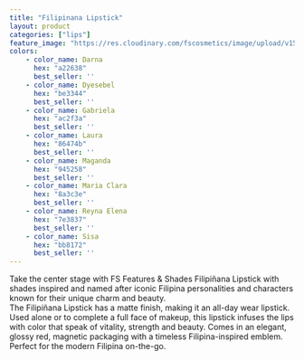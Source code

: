 ```yaml
---
title: "Filipinana Lipstick"
layout: product
categories: ["lips"]
feature_image: "https://res.cloudinary.com/fscosmetics/image/upload/v1528703366/filipinana_lipstick.jpg"
colors:
    - color_name: Darna 
      hex: "a22638"
      best_seller: ''
    - color_name: Dyesebel 
      hex: "be3344"
      best_seller: ''
    - color_name: Gabriela 
      hex: "ac2f3a"
      best_seller: ''
    - color_name: Laura 
      hex: "86474b"
      best_seller: ''
    - color_name: Maganda 
      hex: "945258"
      best_seller: ''
    - color_name: Maria Clara 
      hex: "8a3c3e"
      best_seller: ''
    - color_name: Reyna Elena 
      hex: "7e3837"
      best_seller: ''
    - color_name: Sisa 
      hex: "bb8172"
      best_seller: ''
---
```

Take the center stage with FS Features & Shades Filipiñana Lipstick with shades inspired and named after iconic Filipina personalities and characters known for their unique charm and beauty.   
The Filipiñana Lipstick has a matte finish, making it an all-day wear lipstick.  Used alone or to complete a full face of makeup, this lipstick infuses the lips with color that speak of vitality, strength and beauty. 
Comes in an elegant, glossy red, magnetic packaging with a timeless Filipina-inspired emblem. Perfect for the modern Filipina on-the-go.
  
